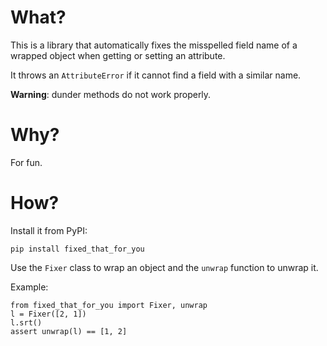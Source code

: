 # What?

This is a library that automatically fixes the misspelled field name of a wrapped object when getting or setting an attribute.

It throws an `AttributeError` if it cannot find a field with a similar name.

**Warning**: dunder methods do not work properly.

# Why?

For fun.

# How?

Install it from PyPI:

    pip install fixed_that_for_you

Use the `Fixer` class to wrap an object and the `unwrap` function to unwrap it.

Example:

    from fixed_that_for_you import Fixer, unwrap
    l = Fixer([2, 1])
    l.srt()
    assert unwrap(l) == [1, 2]
